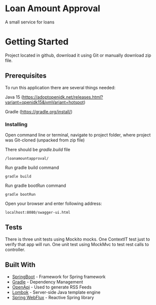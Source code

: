 # Loan Amount Approval
A small service for loans

# Getting Started
Project located in github, download it using Git or manually download zip file.

## Prerequisites
To run this application there are several things needed:

Java 15 (https://adoptopenjdk.net/releases.html?variant=openjdk15&jvmVariant=hotspot)

Gradle (https://gradle.org/install/)

### Installing
Open command line or terminal, navigate to project folder, where project was Git-cloned (unpacked from zip file)

There should be _gradle.build_ file
```
/loanamountapproval/
```
Run gradle build command
```
gradle build
```
Run gradle bootRun command
```
gradle bootRun
```
Open your browser and enter following address:
```
localhost:8080/swagger-ui.html
```
## Tests
There is three unit tests using Mockito mocks. One ContextIT test just to verify that app will run.
One unit test using MockMvc to test rest calls to controller.

## Built With
* [SpringBoot](https://spring.io/projects/spring-boot) - Framework for Spring framework
* [Gradle](https://gradle.org/) - Dependency Management
* [OpenApi](https://swagger.io/specification/) - Used to generate RSS Feeds
* [Lombok](https://projectlombok.org) - Server-side Java template engine
* [Spring WebFlux](https://docs.spring.io/spring-framework/docs/current/reference/html/web-reactive.html) - Reactive Spring library